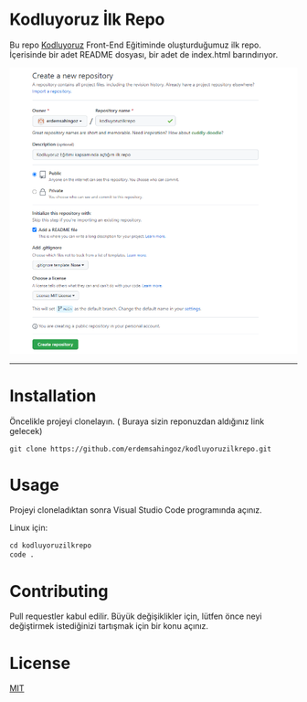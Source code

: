 
# **Kodluyoruz İlk Repo**
Bu repo [Kodluyoruz](https://www.kodluyoruz.org/) Front-End Eğitiminde oluşturduğumuz ilk repo. İçerisinde bir adet README dosyası, bir adet de index.html barındırıyor.

![image](./image/image.png)

****
# **Installation**
Öncelikle projeyi clonelayın. ( Buraya sizin reponuzdan aldığınız link gelecek)

```
git clone https://github.com/erdemsahingoz/kodluyoruzilkrepo.git
```


# **Usage**
Projeyi cloneladıktan sonra Visual Studio Code programında açınız.

Linux için:
```
cd kodluyoruzilkrepo
code .
```

# **Contributing**
Pull requestler kabul edilir. Büyük değişiklikler için, lütfen önce neyi değiştirmek istediğinizi tartışmak için bir konu açınız.


# **License**
[MIT](https://choosealicense.com/licenses/mit/)
